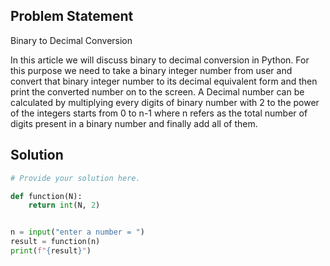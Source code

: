 ## Problem Statement 

Binary to Decimal Conversion

In this article we will discuss binary to decimal conversion in Python. For this purpose we need to take a binary integer number from user and convert that binary integer number to its decimal equivalent form and then print the converted number on to the screen. A Decimal number can be calculated by multiplying every digits of binary number with 2 to the power of the integers starts from 0 to n-1 where n refers as the total number of digits present in a binary number and finally add all of them.

## Solution

```python
# Provide your solution here.

def function(N):
    return int(N, 2)


n = input("enter a number = ")
result = function(n)
print(f"{result}")
